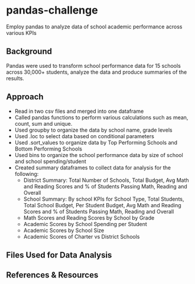 # pandas-challenge
Employ pandas to analyze data of school academic performance across various KPIs

## Background

Pandas were used to transform school performance data for 15 schools across 30,000+ students, analyze the data and produce summaries of the results.

## Approach

 - Read in two csv files and merged into one dataframe
 - Called pandas functions to perform various calculations such as mean, count, sum and unique.
 - Used groupby to organize the data by school name, grade levels
 - Used .loc to select data based on conditional parameters
 - Used .sort_values to organize data by Top Performing Schools and Bottom Performing Schools
 - Used bins to organize the school performance data by size of school and school spending/student
 - Created summary dataframes to collect data for analysis for the following:
      - District Summary: Total Number of Schools, Total Budget, Avg Math and Reading Scores and % of Students Passing Math, Reading and Overall
      - School Summary:  By school KPIs for School Type, Total Students, Total School Budget, Per Student Budget, Avg Math and Reading Scores and % of Students Passing Math, Reading and Overall
      - Math Scores and Reading Scores by School by Grade
      - Academic Scores by School Spending per Student
      - Academic Scores by School Size
      - Academic Scores of Charter vs District Schools



## Files Used for Data Analysis


## References & Resources

